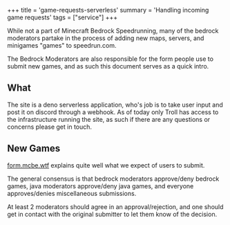 +++
title = 'game-requests-serverless'
summary = 'Handling incoming game requests'
tags = ["service"]
+++

While not a part of Minecraft Bedrock Speedrunning, many of the bedrock
moderators partake in the process of adding new maps, servers, and
minigames "games" to speedrun.com.

The Bedrock Moderators are also responsible for the form people use to
submit new games, and as such this document serves as a quick intro.

What
----
The site is a deno serverless application, who's job is to take user
input and post it on discord through a webhook. As of today only Troll
has access to the infrastructure running the site, as such if there are
any questions or concerns please get in touch.

New Games
---------
[form.mcbe.wtf](https://form.mcbe.wtf/) explains quite well what we
expect of users to submit.

The general consensus is that bedrock moderators approve/deny bedrock
games, java moderators approve/deny java games, and everyone
approves/denies miscellaneous submissions.

At least 2 moderators should agree in an approval/rejection, and one
should get in contact with the original submitter to let them know of
the decision.


